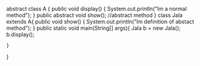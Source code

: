 abstract class A
{
	public void display()
	{
		System.out.println("Im a normal method");
	}
	public abstract void show();  //abstract method
}
class Jala extends A{
	public void show()
	{
		System.out.println("Im definition of abstact method");
	}
	public static void main(String[] args){ 
			 Jala b = new Jala();
			 b.display();
		
	}
}

